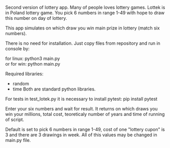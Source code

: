 Second version of lottery app. 
Many of people loves lottery games. Lottek is in Poland lottery game. You pick 6 numbers in range 1-49 with hope to draw this number on day of lottery. 

This app simulates on which draw you win main prize in lottery (match six numbers).

There is no need for installation. Just copy files from repository and run in console by:

for linux: python3 main.py  
or
for win: python main.py 

Required libraries:
- random
- time
Both are standard python libraries. 

For tests in test_lotek.py it is necessary to install pytest:
pip install pytest

Enter your six numbers and wait for result.
It returns on which draws you win your millions, total cost, teoreticaly number of years and time of running of script.

Default is set to pick 6 numbers in range 1-49, cost of one "lottery cupon" is 3 and there are 3 drawings in week. All of this values may be changed in main.py file.
